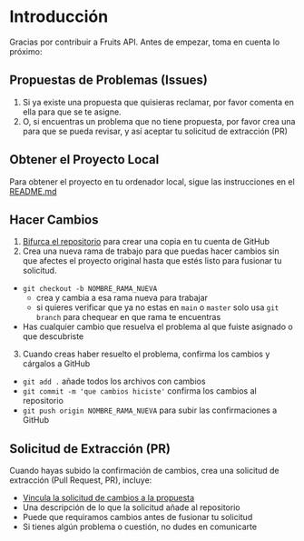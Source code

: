 # Introducción

Gracias por contribuir a Fruits API. Antes de empezar, toma en cuenta lo próximo:

## Propuestas de Problemas (Issues)

1. Si ya existe una propuesta que quisieras reclamar, por favor comenta en ella para que se te asigne.
2. O, si encuentras un problema que no tiene propuesta, por favor crea una para que se pueda revisar, y así aceptar tu solicitud de extracción (PR)

## Obtener el Proyecto Local

Para obtener el proyecto en tu ordenador local, sigue las instrucciones en el [README.md](readme.md)

## Hacer Cambios

1. [Bifurca el repositorio](https://docs.github.com/es/enterprise-server@3.1/get-started/quickstart/fork-a-repo) para crear una copia en tu cuenta de GitHub
2. Crea una nueva rama de trabajo para que puedas hacer cambios sin que afectes el proyecto original hasta que estés listo para fusionar tu solicitud.

- `git checkout -b NOMBRE_RAMA_NUEVA`
  - crea y cambia a esa rama nueva para trabajar
  - si quieres verificar que ya no estas en `main` o `master` solo usa `git branch` para chequear en que rama te encuentras
- Has cualquier cambio que resuelva el problema al que fuiste asignado o que descubriste

3. Cuando creas haber resuelto el problema, confirma los cambios y cárgalos a GitHub

- `git add .` añade todos los archivos con cambios
- `git commit -m 'que cambios hiciste'` confirma los cambios al repositorio
- `git push origin NOMBRE_RAMA_NUEVA` para subir las confirmaciones a GitHub
## Solicitud de Extracción (PR)

Cuando hayas subido la confirmación de cambios, crea una solicitud de extracción (Pull Request, PR), incluye:

- [Vincula la solicitud de cambios a la propuesta](https://docs.github.com/es/issues/tracking-your-work-with-issues/linking-a-pull-request-to-an-issue)
- Una descripción de lo que la solicitud añade al repositorio
- Puede que requiramos cambios antes de fusionar tu solicitud
- Si tienes algún problema o cuestión, no dudes en comunicarte
